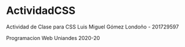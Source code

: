 # ActividadCSS
Actividad de Clase para CSS
Luis Miguel Gómez Londoño - 201729597

Programacion Web Uniandes 2020-20